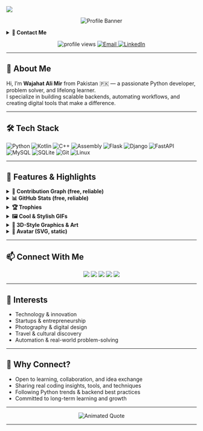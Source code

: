 <img src="https://capsule-render.vercel.app/api?type=waving&color=00FFA6&height=120&section=footer" />



<p align="center">
  <img src="https://svg-banners.vercel.app/api?type=typeWriter&text1=👨‍💻%20Wajahat%20Ali%20Mir%20%7C%20Python%20Developer&width=800&height=200" alt="Profile Banner" />
</p>
<details>
  <summary><b>💌 Contact Me</b></summary>
  <br/>
  <div align="center">
    <!-- Typing Animation (SVG only) -->
    <img src="https://readme-typing-svg.demolab.com?font=Fira+Code&size=24&pause=1000&color=F97316&center=true&vCenter=true&width=700&lines=Let's+connect+and+build+something+awesome!" alt="Animated Typing SVG" />
    <br/><br/>
   <!-- Clean Contact Box -->
    <div style="border: 2px solid #00FFA6; border-radius: 15px; padding: 25px; display: inline-block;">
      <h2 align="center">📬 You can reach me at:</h2>
      <p align="center">
        <a href="https://www.linkedin.com/in/wajahatalimirpro" target="_blank">
          <img src="https://img.shields.io/badge/LinkedIn-0077B5?style=for-the-badge&logo=linkedin&logoColor=white" />
        </a>
        <a href="mailto:mrwajahatalimir@gmail.com" target="_blank">
          <img src="https://img.shields.io/badge/Email-D14836?style=for-the-badge&logo=gmail&logoColor=white" />
        </a>
        <a href="https://wa.me/923700882006" target="_blank">
          <img src="https://img.shields.io/badge/WhatsApp-25D366?style=for-the-badge&logo=whatsapp&logoColor=white" />
        </a>
      </p>
    </div>
    <br/><br/>
    <img src="https://capsule-render.vercel.app/api?type=waving&color=00FFA6&height=120&section=footer" />
  </div>
</details>




<p align="center">
  <img src="https://komarev.com/ghpvc/?username=WajahatAliMirPro&label=Profile%20views&color=0e75b6&style=flat" alt="profile views" />
  <a href="mailto:mrwajahatalimir@gmail.com">
    <img src="https://img.shields.io/badge/Email-mrwajahatalimir@gmail.com-blue?style=flat-square&logo=gmail" alt="Email" />
  </a>
  <a href="https://linkedin.com/in/wajahatalimirpro">
    <img src="https://img.shields.io/badge/LinkedIn-blue?style=flat-square&logo=linkedin" alt="LinkedIn" />
  </a>
</p>

---

## 👋 About Me

Hi, I’m **Wajahat Ali Mir** from Pakistan 🇵🇰 — a passionate Python developer, problem solver, and lifelong learner.  
I specialize in building scalable backends, automating workflows, and creating digital tools that make a difference.

---

## 🛠️ Tech Stack

![Python](https://img.shields.io/badge/-Python-3776AB?style=flat-square&logo=python&logoColor=white)
![Kotlin](https://img.shields.io/badge/-Kotlin-7F52FF?style=flat-square&logo=kotlin&logoColor=white)
![C++](https://img.shields.io/badge/-C++-00599C?style=flat-square&logo=c%2B%2B&logoColor=white)
![Assembly](https://img.shields.io/badge/-Assembly-6E4C13?style=flat-square&logo=gnubash&logoColor=white)
![Flask](https://img.shields.io/badge/-Flask-000000?style=flat-square&logo=flask&logoColor=white)
![Django](https://img.shields.io/badge/-Django-092E20?style=flat-square&logo=django&logoColor=white)
![FastAPI](https://img.shields.io/badge/-FastAPI-009688?style=flat-square&logo=fastapi&logoColor=white)
![MySQL](https://img.shields.io/badge/-MySQL-4479A1?style=flat-square&logo=mysql&logoColor=white)
![SQLite](https://img.shields.io/badge/-SQLite-003B57?style=flat-square&logo=sqlite&logoColor=white)
![Git](https://img.shields.io/badge/-Git-F05032?style=flat-square&logo=git&logoColor=white)
![Linux](https://img.shields.io/badge/-Linux-FCC624?style=flat-square&logo=linux&logoColor=black)

---

## 🚀 Features & Highlights

<details>
<summary><strong>🌟 Contribution Graph (free, reliable)</strong></summary>
<br>
<p align="center">
  <img src="https://github-readme-activity-graph.vercel.app/graph?username=WajahatAliMirPro&theme=react-dark&hide_border=true&area=true" alt="Contribution Graph" />
</p>
</details>

<details>
<summary><strong>📊 GitHub Stats (free, reliable)</strong></summary>
<br>
<p align="center">
  <img src="https://github-readme-stats.vercel.app/api?username=WajahatAliMirPro&show_icons=true&theme=radical&hide_border=true" alt="GitHub Stats" />
  <img src="https://github-readme-stats.vercel.app/api/top-langs/?username=WajahatAliMirPro&layout=compact&theme=radical&hide_border=true" alt="Top Languages" />
</p>
</details>

<details>
<summary><strong>🏆 Trophies</strong></summary>
<br>
<p align="center">
  <img src="https://github-profile-trophy.vercel.app/?username=WajahatAliMirPro&theme=algolia&column=7&no-bg=true&no-frame=true" alt="Trophies" />
</p>
</details>

<details>
<summary><strong>🖼️ Cool & Stylish GIFs</strong></summary>
<br>
<p align="center">
  <!-- Cool animated dev GIFs -->
  <img src="https://media.giphy.com/media/3o7TKMt1VVNkHV2PaE/giphy.gif" width="300" alt="Creative Coding GIF" />
  <img src="https://media.giphy.com/media/26tn33aiTi1jkl6H6/giphy.gif" width="260" alt="Cool Developer GIF" />
  <img src="https://media.giphy.com/media/du3J3cXyzhj75IOgvA/giphy.gif" width="260" alt="Stylish Terminal GIF" />
  <img src="https://media.giphy.com/media/TilmLMmWrRYYHjLfub/giphy.gif" width="300" alt="Futuristic Code GIF" />
  <img src="https://media.giphy.com/media/1WlA7QFzK1l8g/giphy.gif" width="240" alt="Python Code Animation" />
</p>
</details>

<details>
<summary><strong>🧊 3D-Style Graphics & Art</strong></summary>
<br>
<p align="center">
  <!-- 3D isometric SVG illustration from https://isometric.online/ -->
  <img src="https://raw.githubusercontent.com/saadeghi/saadeghi/master/dino.gif" width="220" alt="3D Dino GIF" />
  <!-- 3D-style SVG illustration from https://storyset.com/3d -->
  <img src="https://static.storyset.com/3d/illustrations/3d-coding-pana.svg" width="240" alt="3D Coding SVG" />
  <!-- 3D laptop SVG from https://www.svgrepo.com/svg/488836/laptop-3d -->
  <img src="https://www.svgrepo.com/show/488836/laptop-3d.svg" width="160" alt="3D Laptop SVG" />
</p>
</details>

<details>
<summary><strong>🤖 Avatar (SVG, static)</strong></summary>
<br>
<p align="center">
  <img src="https://avataaars.io/?avatarStyle=Circle&topType=ShortHairShortFlat&accessoriesType=Blank&hairColor=Brown&facialHairType=BeardLight&facialHairColor=Brown&clotheType=Hoodie&clotheColor=PastelBlue&eyeType=Default&eyebrowType=DefaultNatural&mouthType=Smile&skinColor=Light" width="180" alt="Custom SVG Avatar" />
</p>
</details>

---

## 📫 Connect With Me

<p align="center">
  <a href="mailto:mrwajahatalimir@gmail.com"><img src="https://img.shields.io/badge/email-%23D14836.svg?&style=for-the-badge&logo=gmail&logoColor=white" /></a>
  <a href="https://linkedin.com/in/wajahatalimirpro"><img src="https://img.shields.io/badge/linkedin-%230077B5.svg?&style=for-the-badge&logo=linkedin&logoColor=white" /></a>
  <a href="https://wa.me/923700882006"><img src="https://img.shields.io/badge/WhatsApp-25D366?style=for-the-badge&logo=whatsapp&logoColor=white" /></a>
  <a href="https://www.pinterest.com/mrwajahatalimir"><img src="https://img.shields.io/badge/Pinterest-E60023?style=for-the-badge&logo=pinterest&logoColor=white" /></a>
  <a href="https://github.com/WajahatAliMirPro"><img src="https://img.shields.io/badge/GitHub-181717?style=for-the-badge&logo=github&logoColor=white" /></a>
</p>

---

## 🧠 Interests

- Technology & innovation
- Startups & entrepreneurship
- Photography & digital design
- Travel & cultural discovery
- Automation & real-world problem-solving

---

## 🤝 Why Connect?

- Open to learning, collaboration, and idea exchange
- Sharing real coding insights, tools, and techniques
- Following Python trends & backend best practices
- Committed to long-term learning and growth

---

<p align="center">
  <img src="https://readme-typing-svg.demolab.com?font=Fira+Code&size=24&pause=1800&color=F7C948&center=true&vCenter=true&width=500&height=45&lines=Not+just+coding.+Building+with+purpose." alt="Animated Quote" />
</p>

---
